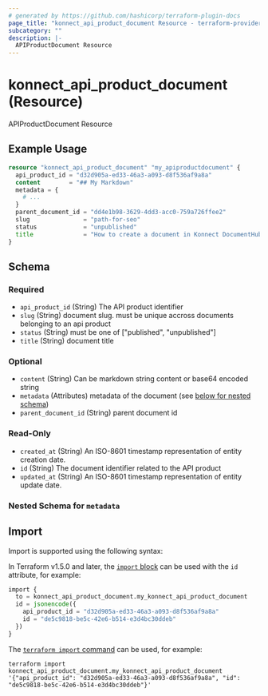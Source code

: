 ```yaml
---
# generated by https://github.com/hashicorp/terraform-plugin-docs
page_title: "konnect_api_product_document Resource - terraform-provider-konnect"
subcategory: ""
description: |-
  APIProductDocument Resource
---
```


# konnect_api_product_document (Resource)

APIProductDocument Resource

## Example Usage

```terraform
resource "konnect_api_product_document" "my_apiproductdocument" {
  api_product_id = "d32d905a-ed33-46a3-a093-d8f536af9a8a"
  content        = "## My Markdown"
  metadata = {
    # ...
  }
  parent_document_id = "dd4e1b98-3629-4dd3-acc0-759a726ffee2"
  slug               = "path-for-seo"
  status             = "unpublished"
  title              = "How to create a document in Konnect DocumentHub"
}
```

<!-- schema generated by tfplugindocs -->
## Schema

### Required

- `api_product_id` (String) The API product identifier
- `slug` (String) document slug. must be unique accross documents belonging to an api product
- `status` (String) must be one of ["published", "unpublished"]
- `title` (String) document title

### Optional

- `content` (String) Can be markdown string content or base64 encoded string
- `metadata` (Attributes) metadata of the document (see [below for nested schema](#nestedatt--metadata))
- `parent_document_id` (String) parent document id

### Read-Only

- `created_at` (String) An ISO-8601 timestamp representation of entity creation date.
- `id` (String) The document identifier related to the API product
- `updated_at` (String) An ISO-8601 timestamp representation of entity update date.

<a id="nestedatt--metadata"></a>
### Nested Schema for `metadata`

## Import

Import is supported using the following syntax:

In Terraform v1.5.0 and later, the [`import` block](https://developer.hashicorp.com/terraform/language/import) can be used with the `id` attribute, for example:

```terraform
import {
  to = konnect_api_product_document.my_konnect_api_product_document
  id = jsonencode({
    api_product_id = "d32d905a-ed33-46a3-a093-d8f536af9a8a"
    id = "de5c9818-be5c-42e6-b514-e3d4bc30ddeb"
  })
}
```

The [`terraform import` command](https://developer.hashicorp.com/terraform/cli/commands/import) can be used, for example:

```shell
terraform import konnect_api_product_document.my_konnect_api_product_document '{"api_product_id": "d32d905a-ed33-46a3-a093-d8f536af9a8a", "id": "de5c9818-be5c-42e6-b514-e3d4bc30ddeb"}'
```

